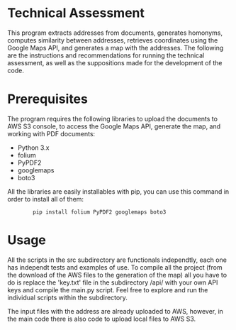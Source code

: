 # Technical Assessment

This program extracts addresses from documents, generates homonyms, computes similarity between addresses, retrieves coordinates using the Google Maps API, and generates a map with the addresses. The following are the instructions and recommendations for running the technical assessment, as well as the suppositions made for the development of the code.

# Prerequisites
The program  requires the following libraries to upload the documents to AWS S3 console, to access the Google Maps API, generate the map, and working with PDF documents:
- Python 3.x
- folium
- PyPDF2
- googlemaps
- boto3

All the libraries are easily installables with pip, you can use this command in order to install all of them:

            pip install folium PyPDF2 googlemaps boto3

# Usage
All the scripts in the src subdirectory are functionals independtly, each one has independt tests and examples of use. To compile all the project (from the download of the AWS files to the generation of the map) all you have to do is replace the 'key.txt' file in the subdirectory /api/ with your own API keys and compile the main.py script. Feel free to explore and run the individual scripts within the subdirectory.

The input files with the address are already uploaded to AWS, however, in the main code there is also code to upload local files to AWS S3.
